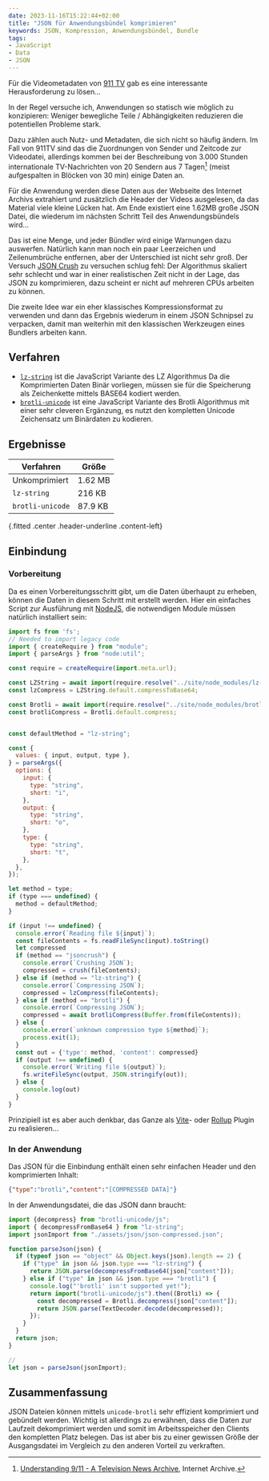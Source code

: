 ```yaml
---
date: 2023-11-16T15:22:44+02:00
title: "JSON für Anwendungsbündel komprimieren"
keywords: JSON, Kompression, Anwendungsbündel, Bundle
tags:
- JavaScript
- Data
- JSON
---
```


Für die Videometadaten von [911 TV](https://911tv.projektemacher.org/) gab es eine interessante Herausforderung zu lösen...
<!--more-->

In der Regel versuche ich, Anwendungen so statisch wie möglich zu konzipieren: Weniger bewegliche Teile / Abhängigkeiten reduzieren die potentiellen Probleme stark.

Dazu zählen auch Nutz- und Metadaten, die sich nicht so häufig ändern. Im Fall von 911TV sind das die Zuordnungen von Sender und Zeitcode zur Videodatei, allerdings kommen bei der Beschreibung von 3.000 Stunden internationale TV-Nachrichten von 20 Sendern aus 7 Tagen[^1] (meist aufgespalten in Blöcken von 30 min) einige Daten an.

Für die Anwendung werden diese Daten aus der Webseite des Internet Archivs extrahiert und zusätzlich die Header der Videos ausgelesen, da das Material viele kleine Lücken hat. Am Ende existiert eine 1.62MB große JSON Datei, die wiederum im nächsten Schritt Teil des Anwendungsbündels wird…

Das ist eine Menge, und jeder Bündler wird einige Warnungen dazu auswerfen. Natürlich kann man noch ein paar Leerzeichen und Zeilenumbrüche entfernen, aber der Unterschied ist nicht sehr groß. Der Versuch [JSON Crush](https://github.com/KilledByAPixel/JSONCrush) zu versuchen schlug fehl: Der Algorithmus skaliert sehr schlecht und war in einer realistischen Zeit nicht in der Lage, das JSON zu komprimieren, dazu scheint er nicht auf mehreren CPUs arbeiten zu können.

Die zweite Idee war ein eher klassisches Kompressionsformat zu verwenden und dann das Ergebnis wiederum in einem JSON Schnipsel zu verpacken, damit man weiterhin mit den klassischen Werkzeugen eines Bundlers arbeiten kann.

## Verfahren


* [`lz-string`](https://github.com/pieroxy/lz-string) ist die JavaScript Variante des LZ Algorithmus Da die Komprimierten Daten Binär vorliegen, müssen sie für die Speicherung als Zeichenkette mittels BASE64 kodiert werden.
* [`brotli-unicode`](https://github.com/kyr0/brotli-unicode) ist eine JavaScript Variante des Brotli Algorithmus mit einer sehr cleveren Ergänzung, es nutzt den kompletten Unicode Zeichensatz um Binärdaten zu kodieren.

## Ergebnisse

| Verfahren        | Größe   |
|------------------|---------|
| Unkomprimiert    | 1.62 MB |
| `lz-string`      | 216 KB  |
| `brotli-unicode` | 87.9 KB |
{.fitted .center .header-underline .content-left}

## Einbindung

### Vorbereitung

Da es einen Vorbereitungsschritt gibt, um die Daten überhaupt zu erheben, können die Daten in diesem Schritt mit erstellt werden. Hier ein einfaches Script zur Ausführung mit [NodeJS](https://nodejs.org/en), die notwendigen Module müssen natürlich installiert sein:

```javascript
import fs from 'fs';
// Needed to import legacy code
import { createRequire } from "module";
import { parseArgs } from "node:util";

const require = createRequire(import.meta.url);

const LZString = await import(require.resolve("../site/node_modules/lz-string"));
const lzCompress = LZString.default.compressToBase64;

const Brotli = await import(require.resolve("../site/node_modules/brotli-unicode"));
const brotliCompress = Brotli.default.compress;


const defaultMethod = "lz-string";

const {
  values: { input, output, type },
} = parseArgs({
  options: {
    input: {
      type: "string",
      short: "i",
    },
    output: {
      type: "string",
      short: "o",
    },
    type: {
      type: "string",
      short: "t",
    },
  },
});

let method = type;
if (type === undefined) {
  method = defaultMethod;
}

if (input !== undefined) {
  console.error(`Reading file ${input}`);
  const fileContents = fs.readFileSync(input).toString()
  let compressed
  if (method == "jsoncrush") {
    console.error(`Crushing JSON`);
    compressed = crush(fileContents);
  } else if (method == "lz-string") {
    console.error(`Compressing JSON`);
    compressed = lzCompress(fileContents);
  } else if (method == "brotli") {
    console.error(`Compressing JSON`);
    compressed = await brotliCompress(Buffer.from(fileContents));
  } else {
    console.error(`unknown compression type ${method}`);
    process.exit(1);
  }
  const out = {'type': method, 'content': compressed}
  if (output !== undefined) {
    console.error(`Writing file ${output}`);
    fs.writeFileSync(output, JSON.stringify(out));
  } else {
    console.log(out)
  }
}
```

Prinzipiell ist es aber auch denkbar, das Ganze als [Vite](https://vite.dev/)- oder [Rollup](https://rollupjs.org/) Plugin zu realisieren...

### In der Anwendung
Das JSON für die Einbindung enthält einen sehr einfachen Header und den komprimierten Inhalt:
```json
{"type":"brotli","content":"[COMPRESSED DATA]"}
```


In der Anwendungsdatei, die das JSON dann braucht:
```javascript
import {decompress} from "brotli-unicode/js";
import { decompressFromBase64 } from "lz-string";
import jsonImport from "./assets/json/json-compressed.json";

function parseJson(json) {
  if (typeof json == "object" && Object.keys(json).length == 2) {
    if ("type" in json && json.type === "lz-string") {
      return JSON.parse(decompressFromBase64(json["content"]));
    } else if ("type" in json && json.type === "brotli") {
      console.log("'brotli' isn't supported yet!");
      return import("brotli-unicode/js").then((Brotli) => {
        const decompressed = Brotli.decompress(json["content"]);
        return JSON.parse(TextDecoder.decode(decompressed));
      });
    }
  }
  return json;
}

//
let json = parseJson(jsonImport);
```

## Zusammenfassung
JSON Dateien können mittels `unicode-brotli` sehr effizient komprimiert und gebündelt werden. Wichtig ist allerdings zu erwähnen, dass die Daten zur Laufzeit dekomprimiert werden und somit im Arbeitsspeicher den Clients den kompletten Platz belegen. Das ist aber bis zu einer gewissen Größe der Ausgangsdatei im Vergleich zu den anderen Vorteil zu verkraften.

[^1]: [Understanding 9/11 - A Television News Archive](https://archive.org/details/911), Internet Archive.
